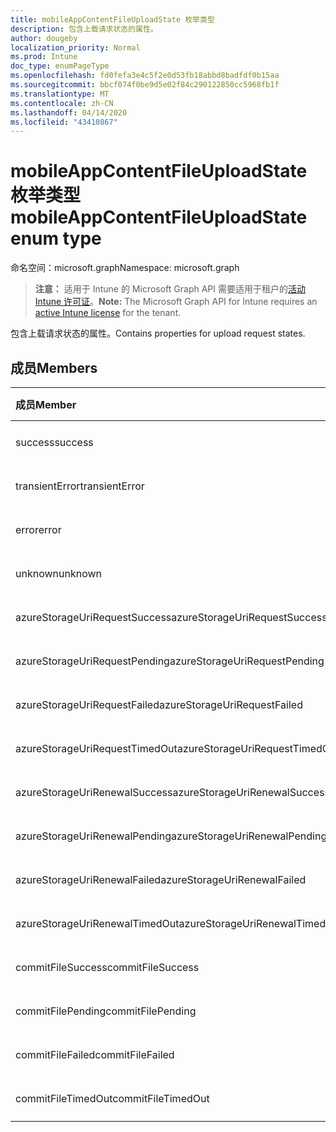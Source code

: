```yaml
---
title: mobileAppContentFileUploadState 枚举类型
description: 包含上载请求状态的属性。
author: dougeby
localization_priority: Normal
ms.prod: Intune
doc_type: enumPageType
ms.openlocfilehash: fd0fefa3e4c5f2e0d53fb18abbd8badfdf0b15aa
ms.sourcegitcommit: bbcf074f0be9d5e02f84c290122850cc5968fb1f
ms.translationtype: MT
ms.contentlocale: zh-CN
ms.lasthandoff: 04/14/2020
ms.locfileid: "43410867"
---
```

# <a name="mobileappcontentfileuploadstate-enum-type"></a><span data-ttu-id="37403-103">mobileAppContentFileUploadState 枚举类型</span><span class="sxs-lookup"><span data-stu-id="37403-103">mobileAppContentFileUploadState enum type</span></span>

<span data-ttu-id="37403-104">命名空间：microsoft.graph</span><span class="sxs-lookup"><span data-stu-id="37403-104">Namespace: microsoft.graph</span></span>

> <span data-ttu-id="37403-105">**注意：** 适用于 Intune 的 Microsoft Graph API 需要适用于租户的[活动 Intune 许可证](https://go.microsoft.com/fwlink/?linkid=839381)。</span><span class="sxs-lookup"><span data-stu-id="37403-105">**Note:** The Microsoft Graph API for Intune requires an [active Intune license](https://go.microsoft.com/fwlink/?linkid=839381) for the tenant.</span></span>

<span data-ttu-id="37403-106">包含上载请求状态的属性。</span><span class="sxs-lookup"><span data-stu-id="37403-106">Contains properties for upload request states.</span></span>

## <a name="members"></a><span data-ttu-id="37403-107">成员</span><span class="sxs-lookup"><span data-stu-id="37403-107">Members</span></span>
|<span data-ttu-id="37403-108">成员</span><span class="sxs-lookup"><span data-stu-id="37403-108">Member</span></span>|<span data-ttu-id="37403-109">值</span><span class="sxs-lookup"><span data-stu-id="37403-109">Value</span></span>|<span data-ttu-id="37403-110">说明</span><span class="sxs-lookup"><span data-stu-id="37403-110">Description</span></span>|
|:---|:---|:---|
|<span data-ttu-id="37403-111">success</span><span class="sxs-lookup"><span data-stu-id="37403-111">success</span></span>|<span data-ttu-id="37403-112">0</span><span class="sxs-lookup"><span data-stu-id="37403-112">0</span></span>|<span data-ttu-id="37403-113">尚未记录</span><span class="sxs-lookup"><span data-stu-id="37403-113">Not yet documented</span></span>|
|<span data-ttu-id="37403-114">transientError</span><span class="sxs-lookup"><span data-stu-id="37403-114">transientError</span></span>|<span data-ttu-id="37403-115">1</span><span class="sxs-lookup"><span data-stu-id="37403-115">1</span></span>|<span data-ttu-id="37403-116">尚未记录</span><span class="sxs-lookup"><span data-stu-id="37403-116">Not yet documented</span></span>|
|<span data-ttu-id="37403-117">error</span><span class="sxs-lookup"><span data-stu-id="37403-117">error</span></span>|<span data-ttu-id="37403-118">双面</span><span class="sxs-lookup"><span data-stu-id="37403-118">2</span></span>|<span data-ttu-id="37403-119">尚未记录</span><span class="sxs-lookup"><span data-stu-id="37403-119">Not yet documented</span></span>|
|<span data-ttu-id="37403-120">unknown</span><span class="sxs-lookup"><span data-stu-id="37403-120">unknown</span></span>|<span data-ttu-id="37403-121">第三章</span><span class="sxs-lookup"><span data-stu-id="37403-121">3</span></span>|<span data-ttu-id="37403-122">尚未记录</span><span class="sxs-lookup"><span data-stu-id="37403-122">Not yet documented</span></span>|
|<span data-ttu-id="37403-123">azureStorageUriRequestSuccess</span><span class="sxs-lookup"><span data-stu-id="37403-123">azureStorageUriRequestSuccess</span></span>|<span data-ttu-id="37403-124">100</span><span class="sxs-lookup"><span data-stu-id="37403-124">100</span></span>|<span data-ttu-id="37403-125">尚未记录</span><span class="sxs-lookup"><span data-stu-id="37403-125">Not yet documented</span></span>|
|<span data-ttu-id="37403-126">azureStorageUriRequestPending</span><span class="sxs-lookup"><span data-stu-id="37403-126">azureStorageUriRequestPending</span></span>|<span data-ttu-id="37403-127">101</span><span class="sxs-lookup"><span data-stu-id="37403-127">101</span></span>|<span data-ttu-id="37403-128">尚未记录</span><span class="sxs-lookup"><span data-stu-id="37403-128">Not yet documented</span></span>|
|<span data-ttu-id="37403-129">azureStorageUriRequestFailed</span><span class="sxs-lookup"><span data-stu-id="37403-129">azureStorageUriRequestFailed</span></span>|<span data-ttu-id="37403-130">102</span><span class="sxs-lookup"><span data-stu-id="37403-130">102</span></span>|<span data-ttu-id="37403-131">尚未记录</span><span class="sxs-lookup"><span data-stu-id="37403-131">Not yet documented</span></span>|
|<span data-ttu-id="37403-132">azureStorageUriRequestTimedOut</span><span class="sxs-lookup"><span data-stu-id="37403-132">azureStorageUriRequestTimedOut</span></span>|<span data-ttu-id="37403-133">103</span><span class="sxs-lookup"><span data-stu-id="37403-133">103</span></span>|<span data-ttu-id="37403-134">尚未记录</span><span class="sxs-lookup"><span data-stu-id="37403-134">Not yet documented</span></span>|
|<span data-ttu-id="37403-135">azureStorageUriRenewalSuccess</span><span class="sxs-lookup"><span data-stu-id="37403-135">azureStorageUriRenewalSuccess</span></span>|<span data-ttu-id="37403-136">200</span><span class="sxs-lookup"><span data-stu-id="37403-136">200</span></span>|<span data-ttu-id="37403-137">尚未记录</span><span class="sxs-lookup"><span data-stu-id="37403-137">Not yet documented</span></span>|
|<span data-ttu-id="37403-138">azureStorageUriRenewalPending</span><span class="sxs-lookup"><span data-stu-id="37403-138">azureStorageUriRenewalPending</span></span>|<span data-ttu-id="37403-139">201</span><span class="sxs-lookup"><span data-stu-id="37403-139">201</span></span>|<span data-ttu-id="37403-140">尚未记录</span><span class="sxs-lookup"><span data-stu-id="37403-140">Not yet documented</span></span>|
|<span data-ttu-id="37403-141">azureStorageUriRenewalFailed</span><span class="sxs-lookup"><span data-stu-id="37403-141">azureStorageUriRenewalFailed</span></span>|<span data-ttu-id="37403-142">202</span><span class="sxs-lookup"><span data-stu-id="37403-142">202</span></span>|<span data-ttu-id="37403-143">尚未记录</span><span class="sxs-lookup"><span data-stu-id="37403-143">Not yet documented</span></span>|
|<span data-ttu-id="37403-144">azureStorageUriRenewalTimedOut</span><span class="sxs-lookup"><span data-stu-id="37403-144">azureStorageUriRenewalTimedOut</span></span>|<span data-ttu-id="37403-145">203</span><span class="sxs-lookup"><span data-stu-id="37403-145">203</span></span>|<span data-ttu-id="37403-146">尚未记录</span><span class="sxs-lookup"><span data-stu-id="37403-146">Not yet documented</span></span>|
|<span data-ttu-id="37403-147">commitFileSuccess</span><span class="sxs-lookup"><span data-stu-id="37403-147">commitFileSuccess</span></span>|<span data-ttu-id="37403-148">300</span><span class="sxs-lookup"><span data-stu-id="37403-148">300</span></span>|<span data-ttu-id="37403-149">尚未记录</span><span class="sxs-lookup"><span data-stu-id="37403-149">Not yet documented</span></span>|
|<span data-ttu-id="37403-150">commitFilePending</span><span class="sxs-lookup"><span data-stu-id="37403-150">commitFilePending</span></span>|<span data-ttu-id="37403-151">301</span><span class="sxs-lookup"><span data-stu-id="37403-151">301</span></span>|<span data-ttu-id="37403-152">尚未记录</span><span class="sxs-lookup"><span data-stu-id="37403-152">Not yet documented</span></span>|
|<span data-ttu-id="37403-153">commitFileFailed</span><span class="sxs-lookup"><span data-stu-id="37403-153">commitFileFailed</span></span>|<span data-ttu-id="37403-154">302</span><span class="sxs-lookup"><span data-stu-id="37403-154">302</span></span>|<span data-ttu-id="37403-155">尚未记录</span><span class="sxs-lookup"><span data-stu-id="37403-155">Not yet documented</span></span>|
|<span data-ttu-id="37403-156">commitFileTimedOut</span><span class="sxs-lookup"><span data-stu-id="37403-156">commitFileTimedOut</span></span>|<span data-ttu-id="37403-157">303</span><span class="sxs-lookup"><span data-stu-id="37403-157">303</span></span>|<span data-ttu-id="37403-158">尚未记录</span><span class="sxs-lookup"><span data-stu-id="37403-158">Not yet documented</span></span>|







